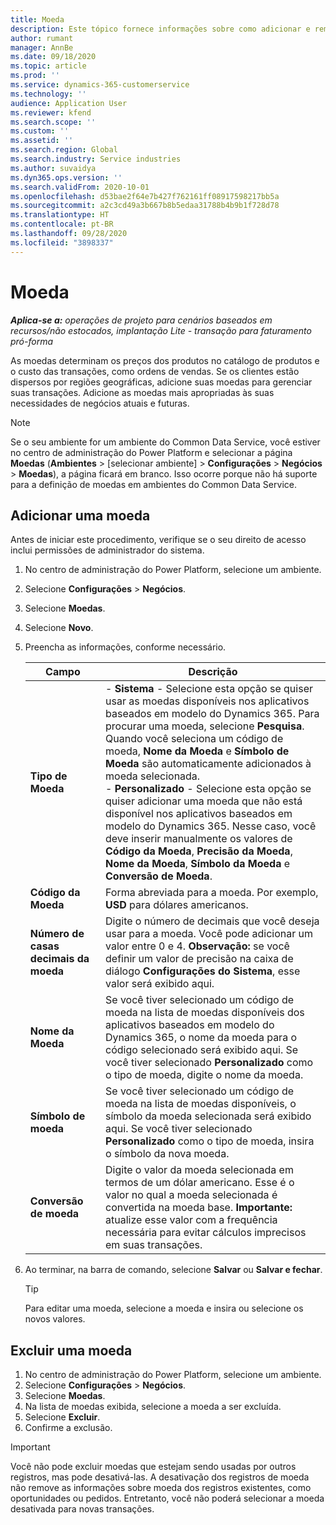 ```yaml
---
title: Moeda
description: Este tópico fornece informações sobre como adicionar e remover tipos de moeda no Project Operations.
author: rumant
manager: AnnBe
ms.date: 09/18/2020
ms.topic: article
ms.prod: ''
ms.service: dynamics-365-customerservice
ms.technology: ''
audience: Application User
ms.reviewer: kfend
ms.search.scope: ''
ms.custom: ''
ms.assetid: ''
ms.search.region: Global
ms.search.industry: Service industries
ms.author: suvaidya
ms.dyn365.ops.version: ''
ms.search.validFrom: 2020-10-01
ms.openlocfilehash: d53bae2f64e7b427f762161ff08917598217bb5a
ms.sourcegitcommit: a2c3cd49a3b667b8b5edaa31788b4b9b1f728d78
ms.translationtype: HT
ms.contentlocale: pt-BR
ms.lasthandoff: 09/28/2020
ms.locfileid: "3898337"
---
```

# <a name="currency"></a>Moeda

_**Aplica-se a:** operações de projeto para cenários baseados em recursos/não estocados, implantação Lite - transação para faturamento pró-forma_

As moedas determinam os preços dos produtos no catálogo de produtos e o custo das transações, como ordens de vendas. Se os clientes estão dispersos por regiões geográficas, adicione suas moedas para gerenciar suas transações. Adicione as moedas mais apropriadas às suas necessidades de negócios atuais e futuras.  

> [!NOTE]
> Se o seu ambiente for um ambiente do Common Data Service, você estiver no centro de administração do Power Platform e selecionar a página **Moedas** (**Ambientes** > [selecionar ambiente] > **Configurações** > **Negócios** > **Moedas**), a página ficará em branco. Isso ocorre porque não há suporte para a definição de moedas em ambientes do Common Data Service.

## <a name="add-a-currency"></a>Adicionar uma moeda  
Antes de iniciar este procedimento, verifique se o seu direito de acesso inclui permissões de administrador do sistema. 

1. No centro de administração do Power Platform, selecione um ambiente. 
2. Selecione **Configurações** > **Negócios**.
3. Selecione **Moedas**.  
4. Selecione **Novo**.  
5. Preencha as informações, conforme necessário.  


   |          Campo          |                                                                                                                                                                                                                                                                                                                                                                            Descrição                                                                                                                                                                                                                                                                                                                                                                            |
   |-------------------------|-------------------------------------------------------------------------------------------------------------------------------------------------------------------------------------------------------------------------------------------------------------------------------------------------------------------------------------------------------------------------------------------------------------------------------------------------------------------------------------------------------------------------------------------------------------------------------------------------------------------------------------------------------------------------------------------------------------------------------------------------------------------|
   |    **Tipo de Moeda**    | - **Sistema** - Selecione esta opção se quiser usar as moedas disponíveis nos aplicativos baseados em modelo do Dynamics 365. Para procurar uma moeda, selecione **Pesquisa**. Quando você seleciona um código de moeda, **Nome da Moeda** e **Símbolo de Moeda** são automaticamente adicionados à moeda selecionada.<br />- **Personalizado** - Selecione esta opção se quiser adicionar uma moeda que não está disponível nos aplicativos baseados em modelo do Dynamics 365. Nesse caso, você deve inserir manualmente os valores de **Código da Moeda**, **Precisão da Moeda**, **Nome da Moeda**, **Símbolo da Moeda** e **Conversão de Moeda**. |
   |    **Código da Moeda**    |                                                                                                                                                                                                                                                                                                                                            Forma abreviada para a moeda. Por exemplo, **USD** para dólares americanos.                                                                                                                                                                                                                                                                                                                                            |
   | **Número de casas decimais da moeda**  |                                                                                                                                                                                  Digite o número de decimais que você deseja usar para a moeda.  Você pode adicionar um valor entre 0 e 4. **Observação:** se você definir um valor de precisão na caixa de diálogo **Configurações do Sistema**, esse valor será exibido aqui.                                                                                                                                                                                  |
   |    **Nome da Moeda**    |                                                                                                                                                                                                                                         Se você tiver selecionado um código de moeda na lista de moedas disponíveis dos aplicativos baseados em modelo do Dynamics 365, o nome da moeda para o código selecionado será exibido aqui. Se você tiver selecionado **Personalizado** como o tipo de moeda, digite o nome da moeda.                                                                                                                                                                                                                                          |
   |   **Símbolo de moeda**   |                                                                                                                                                                                                                                                                      Se você tiver selecionado um código de moeda na lista de moedas disponíveis, o símbolo da moeda selecionada será exibido aqui. Se você tiver selecionado **Personalizado** como o tipo de moeda, insira o símbolo da nova moeda.                                                                                                                                                                                                                                                                       |
   | **Conversão de moeda** |                                                                                                                                                                                                                                     Digite o valor da moeda selecionada em termos de um dólar americano. Esse é o valor no qual a moeda selecionada é convertida na moeda base. **Importante:** atualize esse valor com a frequência necessária para evitar cálculos imprecisos em suas transações.                                                                                                                                                                                                                                      |


6. Ao terminar, na barra de comando, selecione **Salvar** ou **Salvar e fechar**.  

   > [!TIP]
   >  Para editar uma moeda, selecione a moeda e insira ou selecione os novos valores.  

## <a name="delete-a-currency"></a>Excluir uma moeda  

1. No centro de administração do Power Platform, selecione um ambiente. 
2. Selecione **Configurações** > **Negócios**.
3. Selecione **Moedas**.  
4. Na lista de moedas exibida, selecione a moeda a ser excluída.  
5. Selecione **Excluir**.  
6. Confirme a exclusão.  

> [!IMPORTANT]
>  Você não pode excluir moedas que estejam sendo usadas por outros registros, mas pode desativá-las. A desativação dos registros de moeda não remove as informações sobre moeda dos registros existentes, como oportunidades ou pedidos. Entretanto, você não poderá selecionar a moeda desativada para novas transações.  
